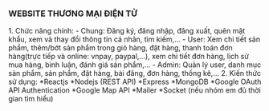 <h3>WEBSITE THƯƠNG MẠI ĐIỆN TỬ</h3>
1. Chức năng chính:
- Chung: Đăng ký, đăng nhập, đăng xuất, quên mật khẩu, xem và thay đổi thông tin cá nhân, tìm kiếm,...
- User: Xem chi tiết sản phẩm, thêm/bớt sản phẩm trong giỏ hàng, đặt hàng, thanh toán đơn hàng(trực tiếp và online: vnpay, paypal,...), xem chi tiết đơn hàng, lịch sử mua hàng, bình luận, đánh giá sản phẩm,...
- Admin: Quản lý user, danh mục sản phẩm, sản phẩm, đặt hàng, bài đăng, đơn hàng, thống kê,...
2. Kiến thức sử dụng:
  *Reactjs
  *Nodejs (REST API)
  *Express
  *MongoDB
  *Google OAuth API Authentication
  *Google Map API
  *Mailer
  *Socket (nếu nhóm em đủ thời gian tìm hiểu)
